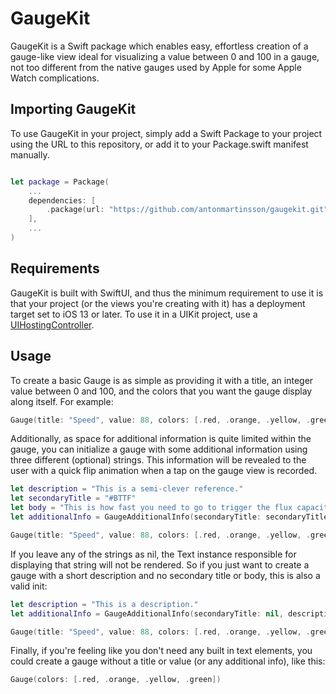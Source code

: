 # GaugeKit

GaugeKit is a Swift package which enables easy, effortless creation of a gauge-like view ideal for visualizing a value between 0 and 100 in a gauge,
not too different from the native gauges used by Apple for some Apple Watch complications.

## Importing GaugeKit

To use GaugeKit in your project, simply add a Swift Package to your project using the URL to this repository, or add it to your Package.swift manifest manually.

```swift

let package = Package(
	...
	dependencies: [
		.package(url: "https://github.com/antonmartinsson/gaugekit.git", from: "0.1.0")
	],
	...
)
```

## Requirements

GaugeKit is built with SwiftUI, and thus the minimum requirement to use it is that your project (or the views you're creating with it) has a deployment target set to iOS 13 or later. To use it in a UIKit project, use a [UIHostingController](https://developer.apple.com/documentation/swiftui/uihostingcontroller).

## Usage 

To create a basic Gauge is as simple as providing it with a title, an integer value between 0 and 100, and the colors that you want the gauge display along itself. For example:

```swift
Gauge(title: "Speed", value: 88, colors: [.red, .orange, .yellow, .green])
```

Additionally, as space for additional information is quite limited within the gauge, you can initialize a gauge with some additional information using three different (optional) strings. This information will be revealed to the user with a quick flip animation when a tap on the gauge view is recorded.   

```swift
let description = "This is a semi-clever reference."
let secondaryTitle = "#BTTF"
let body = "This is how fast you need to go to trigger the flux capacitor."
let additionalInfo = GaugeAdditionalInfo(secondaryTitle: secondaryTitle, description: description, body: body)

Gauge(title: "Speed", value: 88, colors: [.red, .orange, .yellow, .green], additionalInfo: additionalInfo)
```

If you leave any of the strings as nil, the Text instance responsible for displaying that string will not be rendered. So if you just want to create a gauge with a short description and no secondary title or body, this is also a valid init:

```swift
let description = "This is a description."
let additionalInfo = GaugeAdditionalInfo(secondaryTitle: nil, description: description, body: nil)

Gauge(title: "Speed", value: 88, colors: [.red, .orange, .yellow, .green], additionalInfo: additionalInfo)
```

Finally, if you're feeling like you don't need any built in text elements, you could create a gauge without a title or value (or any additional info), like this:  

```swift
Gauge(colors: [.red, .orange, .yellow, .green])
```
